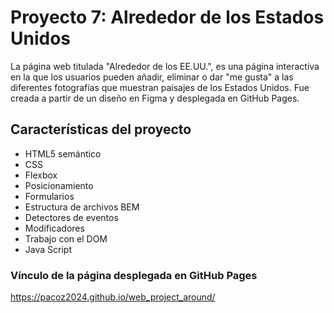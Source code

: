 # Proyecto 7: Alrededor de los Estados Unidos

La página web titulada "Alrededor de los EE.UU.", es una página interactiva en la que los usuarios pueden añadir, eliminar o dar "me gusta" a las diferentes fotografías que muestran paisajes de los Estados Unidos. Fue creada a partir de un diseño en Figma y desplegada en GitHub Pages.

## Características del proyecto

- HTML5 semántico
- CSS
- Flexbox
- Posicionamiento
- Formularios
- Estructura de archivos BEM
- Detectores de eventos
- Modificadores
- Trabajo con el DOM
- Java Script

### Vínculo de la página desplegada en GitHub Pages

https://pacoz2024.github.io/web_project_around/
